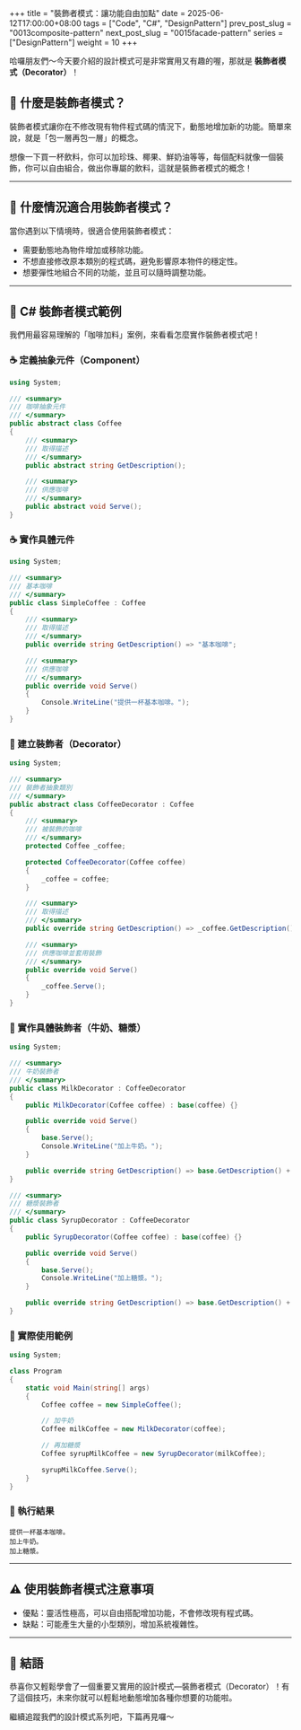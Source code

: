 +++
title = "裝飾者模式：讓功能自由加點"
date = 2025-06-12T17:00:00+08:00
tags = ["Code", "C#", "DesignPattern"]
prev_post_slug = "0013composite-pattern"
next_post_slug = "0015facade-pattern"
series = ["DesignPattern"]
weight = 10
+++

哈囉朋友們～今天要介紹的設計模式可是非常實用又有趣的喔，那就是 **裝飾者模式（Decorator）**！

## 🌟 什麼是裝飾者模式？

裝飾者模式讓你在不修改現有物件程式碼的情況下，動態地增加新的功能。簡單來說，就是「包一層再包一層」的概念。

想像一下買一杯飲料，你可以加珍珠、椰果、鮮奶油等等，每個配料就像一個裝飾，你可以自由組合，做出你專屬的飲料，這就是裝飾者模式的概念！

---

## 🤔 什麼情況適合用裝飾者模式？

當你遇到以下情境時，很適合使用裝飾者模式：

- 需要動態地為物件增加或移除功能。
- 不想直接修改原本類別的程式碼，避免影響原本物件的穩定性。
- 想要彈性地組合不同的功能，並且可以隨時調整功能。

---

## 🎂 C# 裝飾者模式範例

我們用最容易理解的「咖啡加料」案例，來看看怎麼實作裝飾者模式吧！

### ☕ 定義抽象元件（Component）

```csharp
using System;

/// <summary>
/// 咖啡抽象元件
/// </summary>
public abstract class Coffee
{
    /// <summary>
    /// 取得描述
    /// </summary>
    public abstract string GetDescription();

    /// <summary>
    /// 供應咖啡
    /// </summary>
    public abstract void Serve();
}
```

### ☕ 實作具體元件

```csharp
using System;

/// <summary>
/// 基本咖啡
/// </summary>
public class SimpleCoffee : Coffee
{
    /// <summary>
    /// 取得描述
    /// </summary>
    public override string GetDescription() => "基本咖啡";

    /// <summary>
    /// 供應咖啡
    /// </summary>
    public override void Serve()
    {
        Console.WriteLine("提供一杯基本咖啡。");
    }
}
```

### 🍯 建立裝飾者（Decorator）

```csharp
using System;

/// <summary>
/// 裝飾者抽象類別
/// </summary>
public abstract class CoffeeDecorator : Coffee
{
    /// <summary>
    /// 被裝飾的咖啡
    /// </summary>
    protected Coffee _coffee;

    protected CoffeeDecorator(Coffee coffee)
    {
        _coffee = coffee;
    }

    /// <summary>
    /// 取得描述
    /// </summary>
    public override string GetDescription() => _coffee.GetDescription();

    /// <summary>
    /// 供應咖啡並套用裝飾
    /// </summary>
    public override void Serve()
    {
        _coffee.Serve();
    }
}
```

### 🥛 實作具體裝飾者（牛奶、糖漿）

```csharp
using System;

/// <summary>
/// 牛奶裝飾者
/// </summary>
public class MilkDecorator : CoffeeDecorator
{
    public MilkDecorator(Coffee coffee) : base(coffee) {}

    public override void Serve()
    {
        base.Serve();
        Console.WriteLine("加上牛奶。");
    }

    public override string GetDescription() => base.GetDescription() + " + 牛奶";
}

/// <summary>
/// 糖漿裝飾者
/// </summary>
public class SyrupDecorator : CoffeeDecorator
{
    public SyrupDecorator(Coffee coffee) : base(coffee) {}

    public override void Serve()
    {
        base.Serve();
        Console.WriteLine("加上糖漿。");
    }

    public override string GetDescription() => base.GetDescription() + " + 糖漿";
}
```

### 🚀 實際使用範例

```csharp
using System;

class Program
{
    static void Main(string[] args)
    {
        Coffee coffee = new SimpleCoffee();

        // 加牛奶
        Coffee milkCoffee = new MilkDecorator(coffee);

        // 再加糖漿
        Coffee syrupMilkCoffee = new SyrupDecorator(milkCoffee);

        syrupMilkCoffee.Serve();
    }
}
```

### 🎯 執行結果

```
提供一杯基本咖啡。
加上牛奶。
加上糖漿。
```

---

## ⚠️ 使用裝飾者模式注意事項

- 優點：靈活性極高，可以自由搭配增加功能，不會修改現有程式碼。
- 缺點：可能產生大量的小型類別，增加系統複雜性。

---

## 🎉 結語

恭喜你又輕鬆學會了一個重要又實用的設計模式—裝飾者模式（Decorator）！有了這個技巧，未來你就可以輕鬆地動態增加各種你想要的功能啦。

繼續追蹤我們的設計模式系列吧，下篇再見囉～
